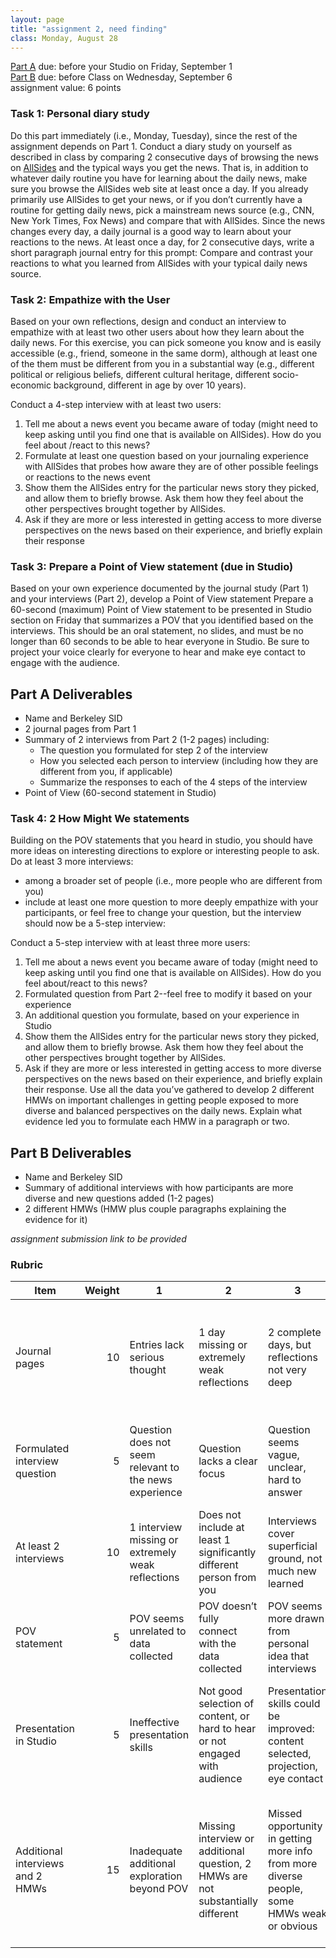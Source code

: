 ```yaml
---
layout: page
title: "assignment 2, need finding"
class: Monday, August 28
---
```


<span class="schedule-item-due">[Part A](#part-a-deliverables) due: before your Studio on Friday, September 1 </span>
<br/>
<span class="schedule-item-due">[Part B](#part-b-deliverables) due: before Class on Wednesday, September 6 </span>
<br/>
<span class="schedule-item-out">assignment value: 6 points</span>


### Task 1: Personal diary study

Do this part immediately (i.e., Monday, Tuesday), since the rest of the
assignment depends on Part 1. Conduct a diary study on yourself as described in
class by comparing 2 consecutive days of browsing the news on [AllSides](https://www.allsides.com/)
and the typical ways you get the news. That is, in addition to whatever daily
routine you have for learning about the daily news, make sure you browse the
AllSides web site at least once a day. If you already primarily use AllSides to
get your news, or if you don’t currently have a routine for getting daily news,
pick a mainstream news source (e.g., CNN, New York Times, Fox News) and compare
that with AllSides. Since the news changes every day, a daily journal is a good
way to learn about your reactions to the news. At least once a day, for 2
consecutive days, write a short paragraph journal entry for this prompt:
Compare and contrast your reactions to what you learned from AllSides with your
typical daily news source.

### Task 2: Empathize with the User

Based on your own reflections, design and conduct an interview to empathize
with at least two other users about how they learn about the daily news. For
this exercise, you can pick someone you know and is easily accessible (e.g.,
friend, someone in the same dorm), although at least one of the them must be
different from you in a substantial way (e.g., different political or religious
beliefs, different cultural heritage, different socio-economic background,
different in age by over 10 years).

Conduct a 4-step interview with at least two users:

1. Tell me about a news event you became aware of today (might need to keep
   asking until you find one that is available on AllSides). How do you feel
   about /react to this news?
2. Formulate at least one question based on your journaling experience with
   AllSides that probes how aware they are of other possible feelings or
   reactions to the news event
3. Show them the AllSides entry for the particular news story they picked, and
   allow them to briefly browse. Ask them how they feel about the other
   perspectives brought together by AllSides.
4. Ask if they are more or less interested in getting access to more diverse
   perspectives on the news based on their experience, and briefly explain
   their response

### Task 3: Prepare a Point of View statement (due in Studio)

Based on your own experience documented by the journal study (Part 1) and your
interviews (Part 2), develop a Point of View statement Prepare a 60-second
(maximum) Point of View statement to be presented in Studio section on Friday
that summarizes a POV that you identified based on the interviews. This should
be an oral statement, no slides, and must be no longer than 60 seconds to be
able to hear everyone in Studio. Be sure to project your voice clearly for
everyone to hear and make eye contact to engage with the audience.

## Part A Deliverables

- Name and Berkeley SID
- 2 journal pages from Part 1
- Summary of 2 interviews from Part 2 (1-2 pages) including:
   - The question you formulated for step 2 of the interview
   - How you selected each person to interview (including how they are different from you, if applicable)
   - Summarize the responses to each of the 4 steps of the interview
- Point of View (60-second statement in Studio)


### Task 4: 2 How Might We statements

Building on the POV statements that you heard in studio, you should have more
ideas on interesting directions to explore or interesting people to ask. Do at
least 3 more interviews:

- among a broader set of people (i.e., more people who are different from you)
- include at least one more question to more deeply empathize with your
    participants, or feel free to change your question, but the interview should
    now be a 5-step interview:

Conduct a 5-step interview with at least three more users:

1. Tell me about a news event you became aware of today (might need to
   keep asking until you find one that is available on AllSides). How do
   you feel about/react to this news?
2. Formulated question from Part 2--feel free to modify it based on your
   experience
3. An additional question you formulate, based on your experience in
   Studio
4. Show them the AllSides entry for the particular news story they picked,
   and allow them to briefly browse. Ask them how they feel about the
   other perspectives brought together by AllSides.
5. Ask if they are more or less interested in getting access to more diverse
   perspectives on the news based on their experience, and briefly explain
   their response. Use all the data you’ve gathered to develop 2 different HMWs
   on important challenges in getting people exposed to more diverse and
   balanced perspectives on the daily news. Explain what evidence led you to
   formulate each HMW in a paragraph or two.

## Part B Deliverables

- Name and Berkeley SID
- Summary of additional interviews with how participants are more diverse and new questions added (1-2 pages)
- 2 different HMWs (HMW plus couple paragraphs explaining the evidence for it)

*assignment submission link to be provided*


### Rubric

<table class="rubric mdl-data-table mdl-js-data-table mdl-shadow--2dp">
<thead><tr><th title="Field #1">Item</th>
<th title="Field #2">Weight</th>
<th title="Field #3">1</th>
<th title="Field #4">2</th>
<th title="Field #5">3</th>
<th title="Field #6">4</th>
<th title="Field #7">5</th>
</tr></thead>
<tbody><tr>
<td>Journal pages</td>
<td align="right">10</td>
<td>Entries lack serious thought</td>
<td>1 day missing or extremely weak reflections</td>
<td>2 complete days, but reflections not very deep</td>
<td>Solid reflections drawing out interesting comparisons</td>
<td>Insightful reflections that highlight interesting comparisons and the reasons behind them</td>
</tr>
<tr>
<td>Formulated interview question</td>
<td align="right">5</td>
<td>Question does not seem relevant to the news experience</td>
<td>Question lacks a clear focus</td>
<td>Question seems vague, unclear, hard to answer</td>
<td>Solid question, will draw out new information</td>
<td>Insightful question, will explore reasons and draw out deep information</td>
</tr>
<tr>
<td>At least 2 interviews</td>
<td align="right">10</td>
<td>1 interview missing or extremely weak reflections</td>
<td>Does not include at least 1 significantly different person from you</td>
<td>Interviews cover superficial ground, not much new learned</td>
<td>Solid interviews draw out perceptions of both people</td>
<td>Deep insights enabled by good questions or more interviews</td>
</tr>
<tr>
<td>POV statement</td>
<td align="right">5</td>
<td>POV seems unrelated to data collected</td>
<td>POV doesn’t fully connect with the data collected</td>
<td>POV seems more drawn from personal idea that interviews</td>
<td>Accurately summarizes personal journal and interviews</td>
<td>Insightful POV suggests new areas to explore</td>
</tr>
<tr>
<td>Presentation in Studio</td>
<td align="right">5</td>
<td>Ineffective presentation skills</td>
<td>Not good selection of content, or hard to hear or not engaged with audience</td>
<td>Presentation skills could be improved: content selected, projection, eye contact</td>
<td>Solid presentation skills: good content, projection, eye contact</td>
<td>Excellent presentation skills: engaged audience with concise content, projection, eye contact</td>
</tr>
<tr>
<td>Additional interviews and 2 HMWs</td>
<td align="right">15</td>
<td>Inadequate additional exploration beyond POV</td>
<td>Missing interview or additional question, 2 HMWs are not substantially different</td>
<td> Missed opportunity in getting more info from more diverse people, some HMWs weak or obvious </td>
<td> Solid broadening of questions and interviews, HMWs are strong and based on data gathered </td>
<td> Deep broadening of questions and interviews, leading to insightful and diverse HMWs with strong ties to data gathered </td>
</tr>
</tbody></table>

<br/>


